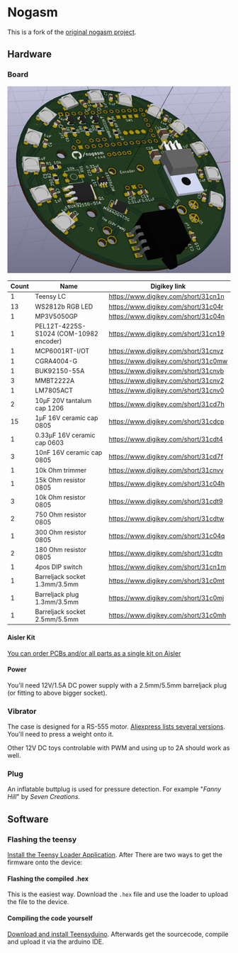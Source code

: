 # Nogasm

This is a fork of the [original nogasm project](https://github.com/nogasm/nogasm).

## Hardware

### Board

![Board render](img/board.png)

Count | Name | Digikey link
-----|--------|-------------
1 | Teensy LC | https://www.digikey.com/short/31cn1n
13 | WS2812b RGB LED | https://www.digikey.com/short/31c04r
1 | MP3V5050GP | https://www.digikey.com/short/31c04n
1 | PEL12T-4225S-S1024 (COM-10982 encoder) | https://www.digikey.com/short/31cn19
1 | MCP6001RT-I/OT | https://www.digikey.com/short/31cnvz
1 | CGRA4004-G | https://www.digikey.com/short/31c0mw
1 | BUK92150-55A | https://www.digikey.com/short/31cnvb
3 | MMBT2222A | https://www.digikey.com/short/31cnv2
1 | LM7805ACT | https://www.digikey.com/short/31cnv0
2 | 10µF 20V tantalum cap 1206 | https://www.digikey.com/short/31cd7h
15 | 1µF 16V ceramic cap 0805 | https://www.digikey.com/short/31cdcp
1 | 0.33µF 16V ceramic cap 0603 | https://www.digikey.com/short/31cdt4
3 | 10nF 16V ceramic cap 0805| https://www.digikey.com/short/31cd7f
1 | 10k Ohm trimmer | https://www.digikey.com/short/31cnvv
1 | 15k Ohm resistor 0805 | https://www.digikey.com/short/31c04h
3 | 10k Ohm resistor 0805 | https://www.digikey.com/short/31cdt9
2 | 750 Ohm resistor 0805 | https://www.digikey.com/short/31cdtw
1 | 300 Ohm resistor 0805 | https://www.digikey.com/short/31c04q
2 | 180 Ohm resistor 0805 | https://www.digikey.com/short/31cdtn
1 | 4pos DIP switch | https://www.digikey.com/short/31cn1m
1 | Barreljack socket 1.3mm/3.5mm | https://www.digikey.com/short/31c0mt
1 | Barreljack plug 1.3mm/3.5mm | https://www.digikey.com/short/31c0mj
1 | Barreljack socket 2.5mm/5.5mm | https://www.digikey.com/short/31c0mh

#### Aisler Kit
[You can order PCBs and/or all parts as a single kit on Aisler](https://aisler.net/DunkelRatte/nogasm/board)

#### Power
You'll need 12V/1.5A DC power supply with a 2.5mm/5.5mm barreljack plug (or fitting to above bigger socket).

### Vibrator
The case is designed for a RS-555 motor. [Aliexpress lists several versions](https://www.aliexpress.com/wholesale?SearchText=rs555).
You'll need to press a weight onto it.

Other 12V DC toys controlable with PWM and using up to 2A should work as well.

### Plug
An inflatable buttplug is used for pressure detection. For example "*Fanny Hill*" by *Seven Creations*.


## Software

### Flashing the teensy

[Install the Teensy Loader Application](https://www.pjrc.com/teensy/loader.html).
After There are two ways to get the firmware onto the device:

#### Flashing the compiled .hex
This is the easiest way. Download the `.hex` file and use the loader to upload the file to the device.

#### Compiling the code yourself
[Download and install Teensyduino](https://www.pjrc.com/teensy/td_download.html).
Afterwards get the sourcecode, compile and upload it via the arduino IDE.